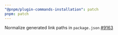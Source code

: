 ```yaml
---
"@pnpm/plugin-commands-installation": patch
pnpm: patch
---
```


Normalize generated link paths in `package.json` [#9163](https://github.com/pnpm/pnpm/pull/9163)
